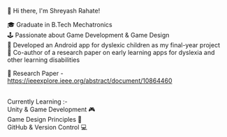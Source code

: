 👋 Hi there, I'm Shreyash Rahate! 


🎓 Graduate in B.Tech Mechatronics  <br>
🕹️ Passionate about Game Development & Game Design  <br>
📱 Developed an Android app for dyslexic children as my final-year project  <br>
📄 Co-author of a research paper on early learning apps for dyslexia and other learning disabilities <br>

🔗 Research Paper - https://ieeexplore.ieee.org/abstract/document/10864460 <br>

<br>
Currently Learning :-<br>
Unity & Game Development 🎮 <br>
Game Design Principles 🎨 <br>
GitHub & Version Control 💻 <br>

<!--
**Sr242000/Sr242000** is a ✨ _special_ ✨ repository because its `README.md` (this file) appears on your GitHub profile.

Here are some ideas to get you started:

- 🔭 I’m currently working on ...
- 🌱 I’m currently learning ...
- 👯 I’m looking to collaborate on ...
- 🤔 I’m looking for help with ...
- 💬 Ask me about ...
- 📫 How to reach me: ...
- 😄 Pronouns: ...
- ⚡ Fun fact: ...
-->
